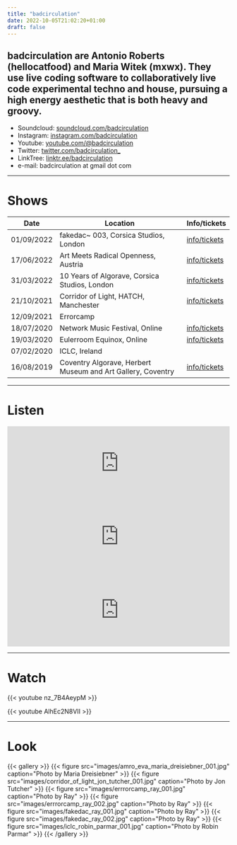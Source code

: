 ```yaml
---
title: "badcirculation"
date: 2022-10-05T21:02:20+01:00
draft: false
---
```


## badcirculation are Antonio Roberts (hellocatfood) and Maria Witek (mxwx). They use live coding software to collaboratively live code experimental techno and house, pursuing a high energy aesthetic that is both heavy and groovy.

* Soundcloud: [soundcloud.com/badcirculation](https://soundcloud.com/badcirculation)
* Instagram: [instagram.com/badcirculation](https://www.instagram.com/badcirculationband)
* Youtube: [youtube.com/@badcirculation](https://www.youtube.com/@badcirculation)
* Twitter: [twitter.com/badcirculation_](https://twitter.com/badcirculation_)
* LinkTree: [linktr.ee/badcirculation](https://linktr.ee/badcirculation)
* e-mail: badcirculation at gmail dot com

---

# Shows

| Date         | Location                               | Info/tickets |
| ------------ | -------------------------------------- | ------------ |
| 01/09/2022   | fakedac~ 003, Corsica Studios, London | [info/tickets](https://fakedac.net/event/2)
| 17/06/2022   | Art Meets Radical Openness, Austria | [info/tickets](https://www.radical-openness.org/en/programm/2022/algorave-badcirculation)
| 31/03/2022   | 10 Years of Algorave, Corsica Studios, London | [info/tickets](https://ra.co/events/1499155)
| 21/10/2021   | Corridor of Light, HATCH, Manchester| [info/tickets](https://oxfordroadcorridor.com/events/algorave/)
| 12/09/2021   | Errorcamp |
| 18/07/2020   | Network Music Festival, Online      | [info/tickets](https://networkmusicfestival.org/algorave/)
| 19/03/2020   | Eulerroom Equinox, Online | [info/tickets](https://equinox.eulerroom.com/)
| 07/02/2020   | ICLC, Ireland |
| 16/08/2019   | Coventry Algorave, Herbert Museum and Art Gallery, Coventry | [info/tickets](https://www.theherbert.org/whats_on/1449/algorave)

---

# Listen

<iframe width="100%" height="166" scrolling="no" frameborder="no" allow="autoplay" src="https://w.soundcloud.com/player/?url=https%3A//api.soundcloud.com/tracks/1592323047&color=%23ff5500&auto_play=false&hide_related=false&show_comments=true&show_user=true&show_reposts=false&show_teaser=true"></iframe>

<iframe width="100%" height="166" scrolling="no" frameborder="no" allow="autoplay" src="https://w.soundcloud.com/player/?url=https%3A//api.soundcloud.com/tracks/1242599782&color=%23ff5500&auto_play=false&hide_related=false&show_comments=true&show_user=true&show_reposts=false&show_teaser=true"></iframe>

<iframe width="100%" height="166" scrolling="no" frameborder="no" allow="autoplay" src="https://w.soundcloud.com/player/?url=https%3A//api.soundcloud.com/tracks/867434083&color=%23ff5500&auto_play=false&hide_related=false&show_comments=true&show_user=true&show_reposts=false&show_teaser=true"></iframe>

---

# Watch

{{< youtube nz_7B4AeypM >}}

{{< youtube AlhEc2N8VII >}}

---

# Look
{{< gallery >}}
  {{< figure src="images/amro_eva_maria_dreisiebner_001.jpg" caption="Photo by Maria Dreisiebner" >}}
  {{< figure src="images/corridor_of_light_jon_tutcher_001.jpg" caption="Photo by Jon Tutcher" >}}
  {{< figure src="images/errrorcamp_ray_001.jpg" caption="Photo by Ray" >}}
  {{< figure src="images/errrorcamp_ray_002.jpg" caption="Photo by Ray" >}}
  {{< figure src="images/fakedac_ray_001.jpg" caption="Photo by Ray" >}}
  {{< figure src="images/fakedac_ray_002.jpg" caption="Photo by Ray" >}}
  {{< figure src="images/iclc_robin_parmar_001.jpg" caption="Photo by Robin Parmar" >}}
{{< /gallery >}}
